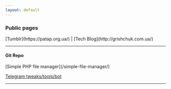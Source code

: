 ```yaml
---
layout: default
---
```


<h3>Public pages</h3>
[Tumblr](https://patap.org.ua/) | [Tech Blog](http://grishchuk.com.ua/)
<hr>

<h4>Git Repo</h4>
[Simple PHP file manager](/simple-file-manager/)

[Telegram tweaks/tools/bot](/Telegram_tweaks/)
<hr>

